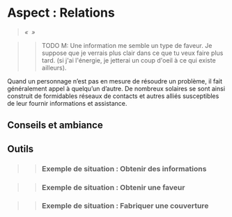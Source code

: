 # Aspect : Relations
> *«  »*
>
> 

>> TODO M: Une information me semble un type de faveur. Je suppose que je verrais plus clair dans ce que tu veux faire plus tard. (si j'ai l'énergie, je jetterai un coup d'oeil à ce qui existe ailleurs). 

Quand un personnage n’est pas en mesure de résoudre un problème, il fait généralement appel à quelqu’un d’autre. De nombreux solaires se sont ainsi construit de formidables réseaux de contacts et autres alliés susceptibles de leur fournir informations et assistance.

## Conseils et ambiance
## Outils

>> ### Exemple de situation : Obtenir des informations
>> 

>> ### Exemple de situation : Obtenir une faveur
>> 

>> ### Exemple de situation : Fabriquer une couverture
>> 